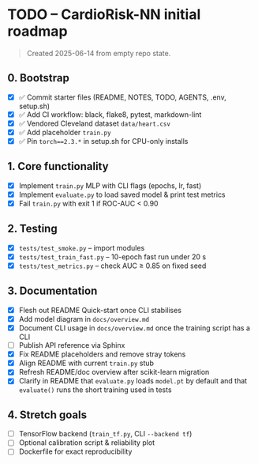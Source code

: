 # TODO – CardioRisk-NN initial roadmap

> Created 2025-06-14 from empty repo state.

## 0. Bootstrap

- [x] ✅ Commit starter files (README, NOTES, TODO, AGENTS, .env, setup.sh)
- [x] ✅ Add CI workflow: black, flake8, pytest, markdown-lint
- [x] ✅ Vendored Cleveland dataset `data/heart.csv`
- [x] ✅ Add placeholder `train.py`
- [x] ✅ Pin `torch==2.3.*` in setup.sh for CPU-only installs

## 1. Core functionality

- [x] Implement `train.py` MLP with CLI flags (epochs, lr, fast)
- [x] Implement `evaluate.py` to load saved model & print test metrics
- [x] Fail `train.py` with exit 1 if ROC-AUC < 0.90

## 2. Testing

- [x] `tests/test_smoke.py` – import modules
- [x] `tests/test_train_fast.py` – 10-epoch fast run under 20 s
- [x] `tests/test_metrics.py` – check AUC ≥ 0.85 on fixed seed

## 3. Documentation

- [x] Flesh out README Quick-start once CLI stabilises
- [x] Add model diagram in `docs/overview.md`
- [x] Document CLI usage in `docs/overview.md` once the training script has a CLI
- [ ] Publish API reference via Sphinx
- [x] Fix README placeholders and remove stray tokens
- [x] Align README with current `train.py` stub
- [x] Refresh README/doc overview after scikit-learn migration
- [x] Clarify in README that `evaluate.py` loads `model.pt` by default and that
  `evaluate()` runs the short training used in tests

## 4. Stretch goals

- [ ] TensorFlow backend (`train_tf.py`, CLI `--backend tf`)
- [ ] Optional calibration script & reliability plot
- [ ] Dockerfile for exact reproducibility
